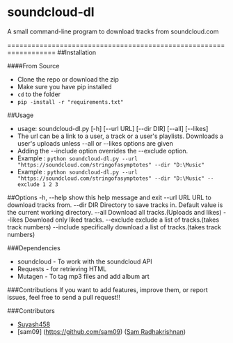 # soundcloud-dl
A small command-line program to download tracks from soundcloud.com 

==================================================================
##Installation

####From Source
* Clone the repo or download the zip
* Make sure you have pip installed
* `cd` to the folder
* `pip -install -r "requirements.txt"`

##Usage
* usage: soundcloud-dl.py [-h] [--url URL] [--dir DIR] [--all] [--likes]
* The url can be a link to a user, a track or a user's playlists. Downloads a user's uploads unless --all or --likes options are given
* Adding the --include option overrides the --exclude option. 
* Example : `python soundcloud-dl.py --url "https://soundcloud.com/stringofasymptotes" --dir "D:\Music"`
* Example : `python soundcloud-dl.py --url "https://soundcloud.com/stringofasymptotes" --dir "D:\Music" --exclude 1 2 3`

##Options
     -h, --help  show this help message and exit
     --url URL   URL to download tracks from.
     --dir DIR   Directory to save tracks in. Default value is the current
                 working directory.
     --all       Download all tracks.(Uploads and likes)
     --likes     Download only liked tracks.
     --exclude   exclude a list of tracks.(takes track numbers)
     --include   specifically download a list of tracks.(takes track numbers)
  
###Dependencies
* soundcloud - To work with the soundcloud API
* Requests - for retrieving HTML
* Mutagen - To tag mp3 files and add album art

###Contributions
If you want to add features, improve them, or report issues, feel free to send a pull request!!

###Contributors
- [Suyash458](https://github.com/Suyash458)
- [sam09] (https://github.com/sam09) ([Sam Radhakrishnan](https://twitter.com/sam_rk9))
